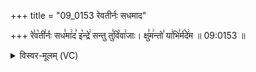 +++
title = "09_0153 रेवतीर्नः सधमाद"

+++
रे꣣व꣡ती꣢र्नः सध꣣मा꣢द꣣ इ꣡न्द्रे꣢ सन्तु तु꣣वि꣡वा꣢जाः। क्षु꣣म꣢न्तो꣣ या꣢भि꣣र्म꣡दे꣢म ॥ 09:0153 ॥

<details><summary>विस्वर-मूलम् (VC)</summary>

रेवतीर्नः सधमाद इन्द्रे सन्तु तुविवाजाः । क्षुमन्तो याभिर्मदेम ॥१५३॥
</details>